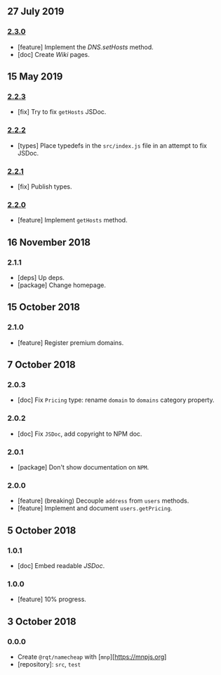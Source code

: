 ## 27 July 2019

### [2.3.0](https://github.com/rqt/namecheap/compare/v2.2.3...v2.3.0)

- [feature] Implement the _DNS.setHosts_ method.
- [doc] Create _Wiki_ pages.

## 15 May 2019

### [2.2.3](https://github.com/rqt/namecheap/compare/v2.2.2...v2.2.3)

- [fix] Try to fix `getHosts` JSDoc.

### [2.2.2](https://github.com/rqt/namecheap/compare/v2.2.1...v2.2.2)

- [types] Place typedefs in the `src/index.js` file in an attempt to fix JSDoc.

### [2.2.1](https://github.com/rqt/namecheap/compare/v2.2.0...v2.2.1)

- [fix] Publish types.

### [2.2.0](https://github.com/rqt/namecheap/compare/v2.1.1...v2.2.0)

- [feature] Implement `getHosts` method.

## 16 November 2018

### 2.1.1

- [deps] Up deps.
- [package] Change homepage.

## 15 October 2018

### 2.1.0

- [feature] Register premium domains.

## 7 October 2018

### 2.0.3

- [doc] Fix `Pricing` type: rename `domain` to `domains` category property.

### 2.0.2

- [doc] Fix `JSDoc`, add copyright to NPM doc.

### 2.0.1

- [package] Don't show documentation on `NPM`.

### 2.0.0

- [feature] (breaking) Decouple `address` from `users` methods.
- [feature] Implement and document `users.getPricing`.

## 5 October 2018

### 1.0.1

- [doc] Embed readable _JSDoc_.

### 1.0.0

- [feature] 10% progress.

## 3 October 2018

### 0.0.0

- Create `@rqt/namecheap` with [`mnp`][https://mnpjs.org]
- [repository]: `src`, `test`